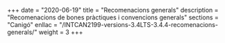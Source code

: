 +++
date        = "2020-06-19"
title       = "Recomenacions generals"
description = "Recomenacions de bones pràctiques i convencions generals"
sections    = "Canigó"
enllac		= "/INTCAN2199-versions-3.4LTS-3.4.4-recomenacions-generals/"
weight		= 3
+++
